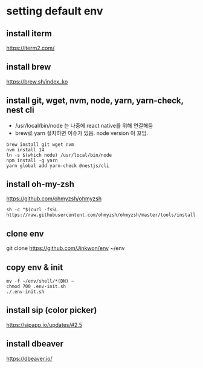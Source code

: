 # setting default env

## install iterm
https://iterm2.com/


## install brew
https://brew.sh/index_ko


## install git, wget, nvm, node, yarn, yarn-check, nest cli
- /usr/local/bin/node 는 나중에 react native를 위해 연결해둠
- brew로 yarn 설치하면 이슈가 있음. node version 이 꼬임.
```
brew install git wget nvm
nvm install 14
ln -s $(which node) /usr/local/bin/node
npm install -g yarn
yarn global add yarn-check @nestjs/cli
```

## install oh-my-zsh
https://github.com/ohmyzsh/ohmyzsh
```
sh -c "$(curl -fsSL https://raw.githubusercontent.com/ohmyzsh/ohmyzsh/master/tools/install.sh)"
```

## clone env
git clone https://github.com/Jinkwon/env ~/env

## copy env & init
```
mv -f ~/env/shell/*(DN) ~
chmod 700 .env-init.sh
./.env-init.sh
```


## install sip (color picker)
https://sipapp.io/updates/#2.5


## install dbeaver
https://dbeaver.io/

